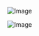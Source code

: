 ![Image](https://github.com/user-attachments/assets/1e2fc90f-8bcd-45f0-a7b4-5ec63ff9aab6)

![Image](https://github.com/user-attachments/assets/c8c064e7-34cc-466f-8d67-145dacfbed97)